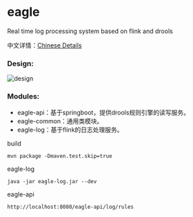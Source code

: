 # eagle
Real time log processing system based on flink and drools 

中文详情：[Chinese Details](https://www.cnblogs.com/luxiaoxun/p/13197981.html)

### Design:
![design](https://img2020.cnblogs.com/blog/434101/202006/434101-20200627112934739-65447543.png)

### Modules:
* eagle-api：基于springboot，提供drools规则引擎的读写服务。
* eagle-common：通用类模块。
* eagle-log：基于flink的日志处理服务。

build
```
mvn package -Dmaven.test.skip=true
```

eagle-log
```
java -jar eagle-log.jar --dev
```

eagle-api
```
http://localhost:8080/eagle-api/log/rules
```
